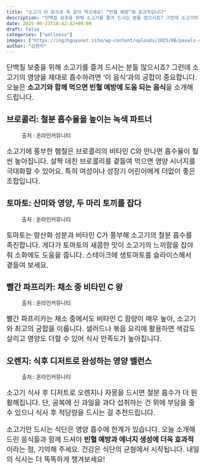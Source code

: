 ```yaml
---
title: "소고기 이 음식과 꼭 같이 먹으세요! “빈혈 예방”에 효과적입니다"
description: "단백질 보충을 위해 소고기를 즐겨 드시는 분들 많으시죠? 그런데 소고기의 영양을 제대로 흡수하려면 ‘이 음식’과의 궁합이 중요합니다. 오늘은 소고기와 함께 먹으면 빈혈 예방에 도움 되는 음식을 소개해 드립니다."
date: 2025-06-23T18:42:42+09:00
draft: false
categories: ["wellness"]
images: ["https://ingihgoyonet.site/wp-content/uploads/2025/06/pexels-rajesh-tp-749235-2098110-1024x768.jpg", "https://ingihgoyonet.site/wp-content/uploads/2025/06/pexels-dmitry-demidov-515774-3938343-1024x683.jpg", "https://ingihgoyonet.site/wp-content/uploads/2025/06/pexels-lazarus-ziridis-351891426-32645263-1024x1024.jpg", "https://ingihgoyonet.site/wp-content/uploads/2025/06/pexels-pixabay-161559-1024x671.jpg"]
author: "김현지"
---
```


<p style="font-size:18px">단백질 보충을 위해 소고기를 즐겨 드시는 분들 많으시죠? 그런데 소고기의 영양을 제대로 흡수하려면 ‘이 음식’과의 궁합이 중요합니다. 오늘은 <strong>소고기와 함께 먹으면 빈혈 예방에 도움 되는 음식</strong>을 소개해 드립니다.</p> <h2 >브로콜리: 철분 흡수율을 높이는 녹색 파트너</h2> <figure ><img src="https://ingihgoyonet.site/wp-content/uploads/2025/06/pexels-rajesh-tp-749235-2098110-1024x768.jpg" alt="" style="aspect-ratio:16/9;object-fit:cover"/><figcaption >출처 : 온라인커뮤니티</figcaption></figure> <p style="font-size:18px">소고기에 풍부한 헴철은 브로콜리의 비타민 C와 만나면 흡수율이 훨씬 높아집니다. 살짝 데친 브로콜리를 곁들여 먹으면 영양 시너지를 극대화할 수 있어요. 특히 여성이나 성장기 어린이에게 더없이 좋은 조합입니다.</p> <h2 >토마토: 산미와 영양, 두 마리 토끼를 잡다</h2> <figure ><img src="https://ingihgoyonet.site/wp-content/uploads/2025/06/pexels-dmitry-demidov-515774-3938343-1024x683.jpg" alt="" style="aspect-ratio:16/9;object-fit:cover"/><figcaption >출처 : 온라인커뮤니티</figcaption></figure> <p style="font-size:18px">토마토는 항산화 성분과 비타민 C가 풍부해 소고기의 철분 흡수를 촉진합니다. 게다가 토마토의 새콤한 맛이 소고기의 느끼함을 잡아줘 소화에도 도움을 줍니다. 스테이크에 생토마토를 슬라이스해서 곁들여 보세요.</p> <h2 >빨간 파프리카: 채소 중 비타민 C 왕</h2> <figure ><img src="https://ingihgoyonet.site/wp-content/uploads/2025/06/pexels-lazarus-ziridis-351891426-32645263-1024x1024.jpg" alt="" style="aspect-ratio:16/9;object-fit:cover"/><figcaption >출처 : 온라인커뮤니티</figcaption></figure> <p style="font-size:18px">빨간 파프리카는 채소 중에서도 비타민 C 함량이 매우 높아, 소고기와 최고의 궁합을 이룹니다. 샐러드나 볶음 요리에 활용하면 색감도 살리고 영양도 더할 수 있어 식사 만족도가 높아집니다.</p> <h2 >오렌지: 식후 디저트로 완성하는 영양 밸런스</h2> <figure ><img src="https://ingihgoyonet.site/wp-content/uploads/2025/06/pexels-pixabay-161559-1024x671.jpg" alt="" style="aspect-ratio:16/9;object-fit:cover"/><figcaption >출처 : 온라인커뮤니티</figcaption></figure> <p style="font-size:18px">소고기 식사 후 디저트로 오렌지나 자몽을 드시면 철분 흡수가 더 원활해집니다. 단, 공복에 신 과일을 과다 섭취하는 건 위에 부담을 줄 수 있으니 식사 후 적당량을 드시는 걸 추천드립니다.</p> <p style="font-size:18px">소고기만 드시는 식단은 영양 흡수에 한계가 있습니다. 오늘 소개해드린 음식들과 함께 드셔야 <strong>빈혈 예방과 에너지 생성에 더욱 효과적</strong>이라는 점, 기억해 주세요. 건강은 식단의 균형에서 시작됩니다. 내일의 식사는 더 똑똑하게 챙겨보세요!</p>